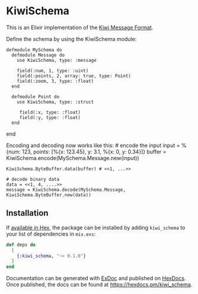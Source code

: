 # KiwiSchema

This is an Elixir implementation of the [Kiwi Message Format](https://github.com/evanw/kiwi/).

Define the schema by using the KiwiSchema module:

    defmodule MySchema do
      defmodule Message do
        use KiwiSchema, type: :message

        field(:num, 1, type: :uint)
        field(:points, 2, array: true, type: Point)
        field(:zoom, 3, type: :float)
      end

      defmodule Point do
        use KiwiSchema, type: :struct

         field(:x, type: :float)
         field(:y, type: :float)
      end
   end

Encoding and decoding now works like this:
    # encode the input
    input = %{num: 123, points: [%{x: 123.45}, y: 3.1, %{x: 0, y: 0.34}]}
    buffer = KiwiSchema.encode(MySchema.Message.new(input))

    KiwiSchema.ByteBuffer.data(buffer) # <<1, ...>>

    # decode binary data
    data = <<1, 4, ....>>
    message = KiwiSchema.decode(MySchema.Message, KiwiSchema.ByteBuffer.new(data))

## Installation

If [available in Hex](https://hex.pm/docs/publish), the package can be installed
by adding `kiwi_schema` to your list of dependencies in `mix.exs`:

```elixir
def deps do
  [
    {:kiwi_schema, "~> 0.1.0"}
  ]
end
```

Documentation can be generated with [ExDoc](https://github.com/elixir-lang/ex_doc)
and published on [HexDocs](https://hexdocs.pm). Once published, the docs can
be found at <https://hexdocs.pm/kiwi_schema>.

